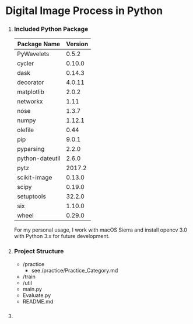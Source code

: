 # Digital Image Process in Python

1. ###  Included Python Package

   | Package Name    | Version |
   | --------------- | ------- |
   | PyWavelets      | 0.5.2   |
   | cycler          | 0.10.0  |
   | dask            | 0.14.3  |
   | decorator       | 4.0.11  |
   | matplotlib      | 2.0.2   |
   | networkx        | 1.11    |
   | nose            | 1.3.7   |
   | numpy           | 1.12.1  |
   | olefile         | 0.44    |
   | pip             | 9.0.1   |
   | pyparsing       | 2.2.0   |
   | python-dateutil | 2.6.0   |
   | pytz            | 2017.2  |
   | scikit-image    | 0.13.0  |
   | scipy           | 0.19.0  |
   | setuptools      | 32.2.0  |
   | six             | 1.10.0  |
   | wheel           | 0.29.0  |

   For my personal usage, I work with macOS Sierra and install opencv 3.0 with Python 3.x for future development.

2. ### Project Structure

   - /practice
     - see /practice/Practice_Category.md
   - /train
   - /util
   - main.py
   - Evaluate.py
   - README.md

3. ### 

